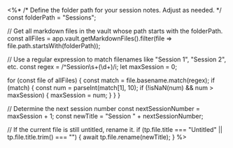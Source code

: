 <%*
/* Define the folder path for your session notes. Adjust as needed. */
const folderPath = "Sessions"; 

// Get all markdown files in the vault whose path starts with the folderPath.
const allFiles = app.vault.getMarkdownFiles().filter(file => file.path.startsWith(folderPath));

// Use a regular expression to match filenames like "Session 1", "Session 2", etc.
const regex = /^Session\s+(\d+)/i;
let maxSession = 0;

for (const file of allFiles) {
    const match = file.basename.match(regex);
    if (match) {
        const num = parseInt(match[1], 10);
        if (!isNaN(num) && num > maxSession) {
            maxSession = num;
        }
    }
}

// Determine the next session number
const nextSessionNumber = maxSession + 1;
const newTitle = "Session " + nextSessionNumber;

// If the current file is still untitled, rename it.
if (tp.file.title === "Untitled" || tp.file.title.trim() === "") {
    await tp.file.rename(newTitle);
}
%>
